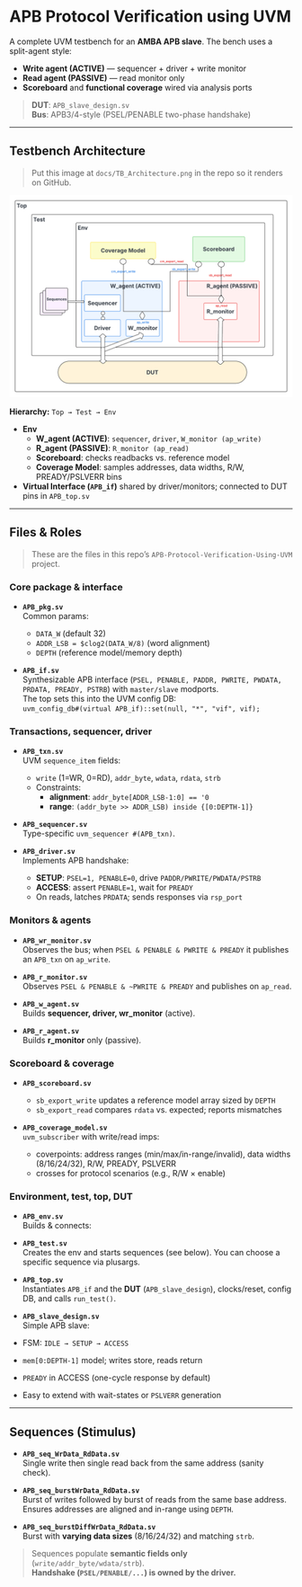 # APB Protocol Verification using UVM

A complete UVM testbench for an **AMBA APB slave**. The bench uses a split-agent style:
- **Write agent (ACTIVE)** — sequencer + driver + write monitor  
- **Read agent (PASSIVE)** — read monitor only  
- **Scoreboard** and **functional coverage** wired via analysis ports

> **DUT**: `APB_slave_design.sv`  
> **Bus**: APB3/4-style (PSEL/PENABLE two-phase handshake)

---

## Testbench Architecture

> Put this image at `docs/TB_Architecture.png` in the repo so it renders on GitHub.

![Testbench Architecture](TB_Architecture.png)

**Hierarchy:** `Top → Test → Env`

- **Env**
  - **W_agent (ACTIVE)**: `sequencer`, `driver`, `W_monitor (ap_write)`
  - **R_agent (PASSIVE)**: `R_monitor (ap_read)`
  - **Scoreboard**: checks readbacks vs. reference model
  - **Coverage Model**: samples addresses, data widths, R/W, PREADY/PSLVERR bins
- **Virtual Interface (`APB_if`)** shared by driver/monitors; connected to DUT pins in `APB_top.sv`

---

## Files & Roles

> These are the files in this repo’s `APB-Protocol-Verification-Using-UVM` project.

### Core package & interface
- **`APB_pkg.sv`**  
  Common params:
  - `DATA_W` (default 32)  
  - `ADDR_LSB = $clog2(DATA_W/8)` (word alignment)  
  - `DEPTH` (reference model/memory depth)

- **`APB_if.sv`**  
  Synthesizable APB interface (`PSEL, PENABLE, PADDR, PWRITE, PWDATA, PRDATA, PREADY, PSTRB`) with `master/slave` modports.  
  The top sets this into the UVM config DB:  
  `uvm_config_db#(virtual APB_if)::set(null, "*", "vif", vif);`

### Transactions, sequencer, driver
- **`APB_txn.sv`**  
  UVM `sequence_item` fields:
  - `write` (1=WR, 0=RD), `addr_byte`, `wdata`, `rdata`, `strb`
  - Constraints:
    - **alignment**: `addr_byte[ADDR_LSB-1:0] == '0`
    - **range**: `(addr_byte >> ADDR_LSB) inside {[0:DEPTH-1]}`

- **`APB_sequencer.sv`**  
  Type-specific `uvm_sequencer #(APB_txn)`.

- **`APB_driver.sv`**  
  Implements APB handshake:
  - **SETUP**: `PSEL=1, PENABLE=0`, drive `PADDR/PWRITE/PWDATA/PSTRB`
  - **ACCESS**: assert `PENABLE=1`, wait for `PREADY`
  - On reads, latches `PRDATA`; sends responses via `rsp_port`

### Monitors & agents
- **`APB_wr_monitor.sv`**  
  Observes the bus; when `PSEL & PENABLE & PWRITE & PREADY` it publishes an `APB_txn` on `ap_write`.

- **`APB_r_monitor.sv`**  
  Observes `PSEL & PENABLE & ~PWRITE & PREADY` and publishes on `ap_read`.

- **`APB_w_agent.sv`**  
  Builds **sequencer, driver, wr_monitor** (active).

- **`APB_r_agent.sv`**  
  Builds **r_monitor** only (passive).

### Scoreboard & coverage
- **`APB_scoreboard.sv`**  
  - `sb_export_write` updates a reference model array sized by `DEPTH`
  - `sb_export_read` compares `rdata` vs. expected; reports mismatches

- **`APB_coverage_model.sv`**  
  `uvm_subscriber` with write/read imps:
  - coverpoints: address ranges (min/max/in-range/invalid), data widths (8/16/24/32), R/W, PREADY, PSLVERR
  - crosses for protocol scenarios (e.g., R/W × enable)

### Environment, test, top, DUT
- **`APB_env.sv`**  
  Builds & connects:


- **`APB_test.sv`**  
Creates the env and starts sequences (see below). You can choose a specific sequence via plusargs.

- **`APB_top.sv`**  
Instantiates `APB_if` and the **DUT** (`APB_slave_design`), clocks/reset, config DB, and calls `run_test()`.

- **`APB_slave_design.sv`**  
Simple APB slave:
- FSM: `IDLE → SETUP → ACCESS`
- `mem[0:DEPTH-1]` model; writes store, reads return
- `PREADY` in ACCESS (one-cycle response by default)
- Easy to extend with wait-states or `PSLVERR` generation

---

## Sequences (Stimulus)

- **`APB_seq_WrData_RdData.sv`**  
Single write then single read back from the same address (sanity check).

- **`APB_seq_burstWrData_RdData.sv`**  
Burst of writes followed by burst of reads from the same base address. Ensures addresses are aligned and in-range using `DEPTH`.

- **`APB_seq_burstDiffWrData_RdData.sv`**  
Burst with **varying data sizes** (8/16/24/32) and matching `strb`.

> Sequences populate **semantic fields only** (`write/addr_byte/wdata/strb`).  
> **Handshake (`PSEL/PENABLE/...`) is owned by the driver.**

